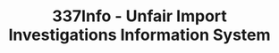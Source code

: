 ---
bigquery: https://console.cloud.google.com/bigquery?p=patents-public-data&d=usitc_investigations&page=dataset&project=sheets-management-319211
citation: US International Trade Commission 337Info Unfair Import Investigations Information
  System
contributors: US International Trade Comission
cost: None
description: US International Trade Commission 337Info Unfair Import Investigations
  Information System contains data on investigations done under Section 337. Section
  337 declares the infringement of certain statutory intellectual property rights
  and other forms of unfair competition in import trade to be unlawful practices.
  Most Section 337 investigations involve allegations of patent or registered trademark
  infringement.
documentation: FAQ and tutorial available on the site
last_edit: Mon, 04 Apr 2022 19:10:40 GMT
location: https://pubapps2.usitc.gov/337external/
maintained_by: US International Trade Comission
schema_fields: '[''respondent'', ''id'', ''aljAssigned'', ''ouiiParticipation'', ''markmanHearing'',
  ''endDateMarkmanHearing'', ''investigationTermDate'', ''patentNumber'', ''dateComplaintFiled'',
  ''finalIdOnViolationIssue'', ''teoReliefGranted'', ''finalDetViolation'', ''cafcAppeals'',
  ''trademarkNumbers'', ''teoIdIssueDate'', ''internalRemand'', ''currentActiveALJ'',
  ''dateOfPublicationFrNotice'', ''docketNo'', ''complainant'', ''teoIdDueDate'',
  ''reportingRequirements'', ''scheduledEndDateEvidHear'', ''finalIdOnViolationDue'',
  ''copyrightNumbers'', ''dateCreated'', ''invUnfairAct'', ''htsNumbers'', ''actualEndDateEvidHear'',
  ''currentStatus'', ''publication_number'', ''investigationType'', ''ouiiAttorney'',
  ''gcAttorney'', ''finalDetNoViolation'', ''lastUpdated'', ''startDateMarkmanHearing'',
  ''scheduledStartDateEvidHear'', ''issueDateOtherNonFinal'', ''targetDate'', ''teoProceedingInvolved'',
  ''investigationNo'', ''title'', ''actualStartDateEvidHear'', ''patentNumbers'']'
shortname: unfair_import_investigations
tags:
- import
- legal
- trade
timeframe: 2008-2021 (prior to 2008 downloadable as a JSON file)
title: 337Info - Unfair Import Investigations Information System
uuid: 2721f5ec-e599-4890-9265-9706719fc71e
---